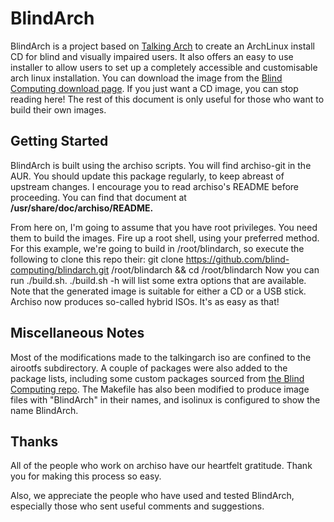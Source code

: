 # BlindArch

BlindArch is a project based on [Talking Arch](http://talkingarch.info) to create an ArchLinux install CD for blind and visually impaired users. It also offers an easy to use installer to allow users to set up a completely accessible and customisable arch linux installation.
You can download the image from the [Blind Computing download page](https://blindcomputing.org/downloads/blindarch).
If you just want a CD image, you can stop reading here!
The rest of this document is only useful for those who want to build their own images.

## Getting Started

BlindArch is built using the archiso scripts.
You will find archiso-git in the AUR.
You should update this package regularly, to keep abreast of upstream changes.
I encourage you to read archiso's README before proceeding.  You can find that document at
**/usr/share/doc/archiso/README.**

From here on, I'm going to assume that you have root privileges.  You need them to build the images.  Fire up a root shell, using your preferred method.
For this example, we're going to build in /root/blindarch,
so execute the following to clone this repo their:
git clone https://github.com/blind-computing/blindarch.git /root/blindarch && cd /root/blindarch
Now you can run ./build.sh.
	./build.sh -h
will list some extra options that are available.
Note that the generated image is suitable for either a CD or a USB stick.
Archiso now produces so-called hybrid ISOs.
It's as easy as that!

## Miscellaneous Notes

Most of the modifications made to the talkingarch iso are confined to the airootfs subdirectory.
A couple of packages were also added to the package lists, including some custom packages sourced from [the Blind Computing repo](https://blindcomputing.org/blindarch/repo).
The Makefile has also been modified to produce image files with "BlindArch" in their names, and isolinux is configured to show the name BlindArch.

## Thanks


All of the people who work on archiso have our heartfelt gratitude.
Thank you for making this process so easy.

Also, we appreciate the people who have used and tested BlindArch, especially
those who sent useful comments and suggestions.

